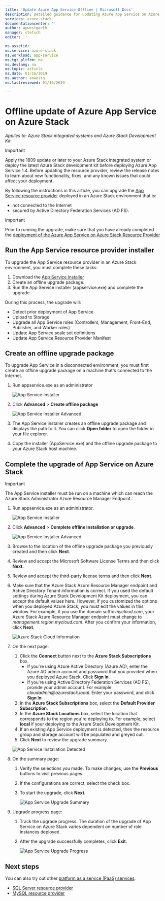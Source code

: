```yaml
---
title: 'Update Azure App Service Offline | Microsoft Docs'
description: Detailed guidance for updating Azure App Service on Azure Stack offline
services: azure-stack
documentationcenter: ''
author: apwestgarth
manager: stefsch
editor: ''

ms.assetid:
ms.service: azure-stack
ms.workload: app-service
ms.tgt_pltfrm: na
ms.devlang: na
ms.topic: article
ms.date: 01/16/2019
ms.author: anwestg
ms.lastreviewed: 01/16/2019

---
```

# Offline update of Azure App Service on Azure Stack

*Applies to: Azure Stack integrated systems and Azure Stack Development Kit*

> [!IMPORTANT]
> Apply the 1809 update or later to your Azure Stack integrated system or deploy the latest Azure Stack development kit before deploying Azure App Service 1.4. Before updating the resource provider, review the release notes to learn about new functionality, fixes, and any known issues that could affect your deployment.

By following the instructions in this article, you can upgrade the [App Service resource provider](azure-stack-app-service-overview.md) deployed in an Azure Stack environment that is:

* not connected to the Internet
* secured by Active Directory Federation Services (AD FS).

> [!IMPORTANT]
> Prior to running the upgrade, make sure that you have already completed the [deployment of the Azure App Service on Azure Stack Resource Provider](azure-stack-app-service-deploy-offline.md)
>
>

## Run the App Service resource provider installer

To upgrade the App Service resource provider in an Azure Stack environment, you must complete these tasks:

1. Download the [App Service Installer](https://aka.ms/appsvcupdate4installer)
2. Create an offline upgrade package.
3. Run the App Service installer (appservice.exe) and complete the upgrade.

During this process, the upgrade will:

* Detect prior deployment of App Service
* Upload to Storage
* Upgrade all App Service roles (Controllers, Management, Front-End, Publisher, and Worker roles)
* Update App Service scale set definitions
* Update App Service Resource Provider Manifest

## Create an offline upgrade package

To upgrade App Service in a disconnected environment, you must first create an offline upgrade package on a machine that's connected to the Internet.

1. Run appservice.exe as an administrator

    ![App Service Installer][1]

2. Click **Advanced** > **Create offline package**

    ![App Service Installer Advanced][2]

3. The App Service installer creates an offline upgrade package and displays the path to it.  You can click **Open folder** to open the folder in your file explorer.

4. Copy the installer (AppService.exe) and the offline upgrade package to your Azure Stack host machine.

## Complete the upgrade of App Service on Azure Stack

> [!IMPORTANT]
> The App Service installer must be run on a machine which can reach the Azure Stack Administrator Azure Resource Manager Endpoint.
>
>

1. Run appservice.exe as an administrator.

    ![App Service Installer][1]

2. Click **Advanced** > **Complete offline installation or upgrade**.

    ![App Service Installer Advanced][2]

3. Browse to the location of the offline upgrade package you previously created and then click **Next**.

4. Review and accept the Microsoft Software License Terms and then click **Next**.

5. Review and accept the third-party license terms and then click **Next**.

6. Make sure that the Azure Stack Azure Resource Manager endpoint and Active Directory Tenant information is correct. If you used the default settings during Azure Stack Development Kit deployment, you can accept the default values here. However, if you customized the options when you deployed Azure Stack, you must edit the values in this window. For example, if you use the domain suffix *mycloud.com*, your Azure Stack Azure Resource Manager endpoint must change to *management.region.mycloud.com*. After you confirm your information, click **Next**.

    ![Azure Stack Cloud Information][3]

7. On the next page:

   1. Click the **Connect** button next to the **Azure Stack Subscriptions** box.
        * If you're using Azure Active Directory (Azure AD), enter the Azure AD admin account and password that you provided when you deployed Azure Stack. Click  **Sign In**.
        * If you're using Active Directory Federation Services (AD FS), provide your admin account. For example _cloudadmin@azurestack.local_. Enter your password, and click **Sign In**.
   2. In the **Azure Stack Subscriptions** box, select the **Default Provider Subscription**.
   3. In the **Azure Stack Locations** box, select the location that corresponds to the region you're deploying to. For example, select **local** if your deploying to the Azure Stack Development Kit.
   4. If an existing App Service deployment is detected, then the resource group and storage account will be populated and greyed out.
   5. Click **Next** to review the upgrade summary.

    ![App Service Installation Detected][4]

8. On the summary page:
   1. Verify the selections you made. To make changes, use the **Previous** buttons to visit previous pages.
   2. If the configurations are correct, select the check box.
   3. To start the upgrade, click **Next**.

       ![App Service Upgrade Summary][5]

9. Upgrade progress page:
    1. Track the upgrade progress. The duration of the upgrade of App Service on Azure Stack varies dependent on number of role instances deployed.
    2. After the upgrade successfully completes, click **Exit**.

        ![App Service Upgrade Progress][6]

<!--Image references-->
[1]: ./media/azure-stack-app-service-update-offline/app-service-exe.png
[2]: ./media/azure-stack-app-service-update-offline/app-service-exe-advanced.png
[3]: ./media/azure-stack-app-service-update-offline/app-service-azure-resource-manager-endpoints.png
[4]: ./media/azure-stack-app-service-update-offline/app-service-installation-detected.png
[5]: ./media/azure-stack-app-service-update-offline/app-service-upgrade-summary.png
[6]: ./media/azure-stack-app-service-update-offline/app-service-upgrade-complete.png

## Next steps

You can also try out other [platform as a service (PaaS) services](azure-stack-tools-paas-services.md).

* [SQL Server resource provider](azure-stack-sql-resource-provider-deploy.md)
* [MySQL resource provider](azure-stack-mysql-resource-provider-deploy.md)
